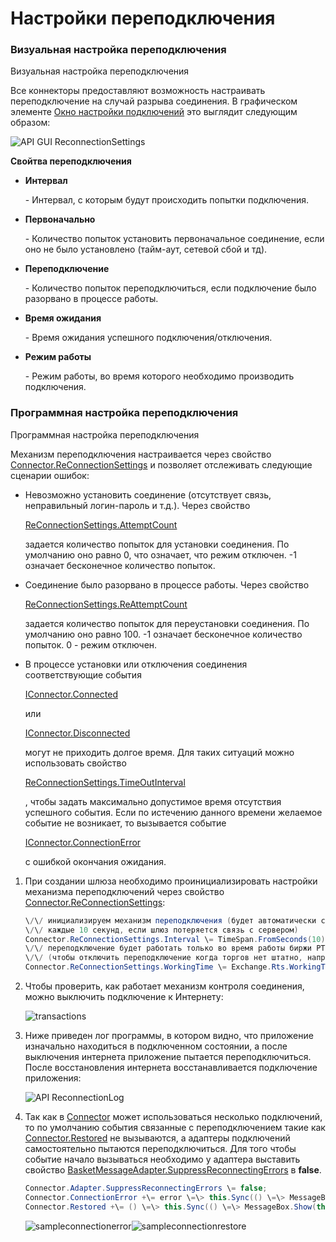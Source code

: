 # Настройки переподключения

### Визуальная настройка переподключения

Визуальная настройка переподключения

Все коннекторы предоставляют возможность настраивать переподключение на случай разрыва соединения. В графическом элементе [Окно настройки подключений](API_UI_ConnectorWindow.md) это выглядит следующим образом: 

![API GUI ReconnectionSettings](~/images/API_GUI_ReconnectionSettings.png)

**Свойтва переподключения**

- **Интервал**

   \- Интервал, с которым будут происходить попытки подключения. 
- **Первоначально**

   \- Количество попыток установить первоначальное соединение, если оно не было установлено (тайм\-аут, сетевой сбой и тд). 
- **Переподключение**

   \- Количество попыток переподключиться, если подключение было разорвано в процессе работы. 
- **Время ожидания**

   \- Время ожидания успешного подключения\/отключения. 
- **Режим работы**

   \- Режим работы, во время которого необходимо производить подключения. 

### Программная настройка переподключения

Программная настройка переподключения

Механизм переподключения настраивается через свойство [Connector.ReConnectionSettings](../api/StockSharp.Algo.Connector.ReConnectionSettings.html) и позволяет отслеживать следующие сценарии ошибок: 

- Невозможно установить соединение (отсутствует связь, неправильный логин\-пароль и т.д.). Через свойство 

  [ReConnectionSettings.AttemptCount](../api/StockSharp.Messages.ReConnectionSettings.AttemptCount.html)

   задается количество попыток для установки соединения. По умолчанию оно равно 0, что означает, что режим отключен. \-1 означает бесконечное количество попыток. 
- Соединение было разорвано в процессе работы. Через свойство 

  [ReConnectionSettings.ReAttemptCount](../api/StockSharp.Messages.ReConnectionSettings.ReAttemptCount.html)

   задается количество попыток для переустановки соединения. По умолчанию оно равно 100. \-1 означает бесконечное количество попыток. 0 \- режим отключен. 
- В процессе установки или отключения соединения соответствующие события 

  [IConnector.Connected](../api/StockSharp.BusinessEntities.IConnector.Connected.html)

   или 

  [IConnector.Disconnected](../api/StockSharp.BusinessEntities.IConnector.Disconnected.html)

   могут не приходить долгое время. Для таких ситуаций можно использовать свойство 

  [ReConnectionSettings.TimeOutInterval](../api/StockSharp.Messages.ReConnectionSettings.TimeOutInterval.html)

  , чтобы задать максимально допустимое время отсутствия успешного события. Если по истечению данного времени желаемое событие не возникает, то вызывается событие 

  [IConnector.ConnectionError](../api/StockSharp.BusinessEntities.IConnector.ConnectionError.html)

   с ошибкой окончания ожидания. 

1. При создании шлюза необходимо проинициализировать настройки механизма переподключений через свойство [Connector.ReConnectionSettings](../api/StockSharp.Algo.Connector.ReConnectionSettings.html): 

   ```cs
   \/\/ инициализируем механизм переподключения (будет автоматически соединяться
   \/\/ каждые 10 секунд, если шлюз потеряется связь с сервером)
   Connector.ReConnectionSettings.Interval \= TimeSpan.FromSeconds(10);
   \/\/ переподключение будет работать только во время работы биржи РТС
   \/\/ (чтобы отключить переподключение когда торгов нет штатно, например, ночью)
   Connector.ReConnectionSettings.WorkingTime \= Exchange.Rts.WorkingTime;
   ```
2. Чтобы проверить, как работает механизм контроля соединения, можно выключить подключение к Интернету: 

   ![transactions](~/images/transactions.png)
3. Ниже приведен лог программы, в котором видно, что приложение изначально находиться в подключенном состоянии, а после выключения интернета приложение пытается переподключиться. После восстановления интернета восстанавливается подключение приложения: 

   ![API ReconnectionLog](~/images/API_ReconnectionLog.png)
4. Так как в [Connector](../api/StockSharp.Algo.Connector.html) может использоваться несколько подключений, то по умолчанию события связанные с переподключением такие как [Connector.Restored](../api/StockSharp.Algo.Connector.Restored.html) не вызываются, а адаптеры подключений самостоятельно пытаются переподключиться. Для того чтобы событие начало вызываться необходимо у адаптера выставить свойство [BasketMessageAdapter.SuppressReconnectingErrors](../api/StockSharp.Algo.BasketMessageAdapter.SuppressReconnectingErrors.html) в **false**. 

   ```cs
   Connector.Adapter.SuppressReconnectingErrors \= false;
   Connector.ConnectionError +\= error \=\> this.Sync(() \=\> MessageBox.Show(this, "Соединение потеряно"));
   Connector.Restored +\= () \=\> this.Sync(() \=\> MessageBox.Show(this, "Соединение восстановлено"));
   ```

   ![sampleconnectionerror](~/images/sample_connection_error.png)![sampleconnectionrestore](~/images/sample_connection_restored.png)
